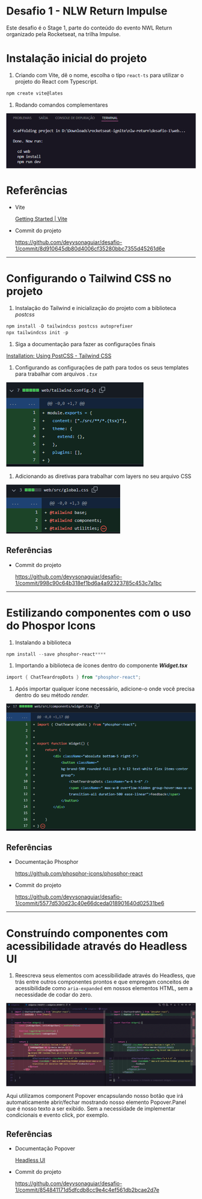 # Desafio 1 - NLW Return Impulse

Este desafio é o Stage 1, parte do conteúdo do evento NWL Return organizado pela Rocketseat, na trilha Impulse. 

# Instalação inicial do projeto

1. Criando com Vite, dê o nome, escolha o tipo `react-ts` para utilizar o projeto do React com Typescript.

```powershell
npm create vite@lates
```

1. Rodando comandos complementares

![Untitled](https://github.com/deyvsonaguiar/desafio-1/blob/084ef94634ca2e6d09332035135a7b9d480c8928/readme-markdown/Desafio%201%20-%20NLW%20Return%20Impulse%2088878033a2ce49baa5cae0a041cb66f6/Untitled.png)

# Referências

- Vite
    
    [Getting Started | Vite](https://vitejs.dev/guide/#scaffolding-your-first-vite-project)
    
- Commit do projeto
    
    https://github.com/deyvsonaguiar/desafio-1/commit/8d910645db80d4006cf35280bbc7355d45261d6e
    

---

# Configurando o Tailwind CSS no projeto

1. Instalação do Tailwind e inicialização do projeto com a biblioteca *postcss*

```powershell
npm install -D tailwindcss postcss autoprefixer
npx tailwindcss init -p
```

1. Siga a documentação para fazer as configurações finais

[Installation: Using PostCSS - Tailwind CSS](https://tailwindcss.com/docs/installation/using-postcss)

1. Configurando as configurações de path para todos os seus templates para trabalhar com arquivos *`.tsx`*

![Untitled](https://github.com/deyvsonaguiar/desafio-1/blob/084ef94634ca2e6d09332035135a7b9d480c8928/readme-markdown/Desafio%201%20-%20NLW%20Return%20Impulse%2088878033a2ce49baa5cae0a041cb66f6/Untitled%201.png)

1. Adicionando as diretivas para trabalhar com layers no seu arquivo CSS

![Untitled](https://github.com/deyvsonaguiar/desafio-1/blob/084ef94634ca2e6d09332035135a7b9d480c8928/readme-markdown/Desafio%201%20-%20NLW%20Return%20Impulse%2088878033a2ce49baa5cae0a041cb66f6/Untitled%202.png)

## Referências

- Commit do projeto
    
    https://github.com/deyvsonaguiar/desafio-1/commit/998c90c64b318ef1bd6a4a92323785c453c7a1bc
    

---

# Estilizando componentes com o uso do Phospor Icons

1. Instalando a biblioteca

```powershell
npm install --save phosphor-react****
```

1. Importando a biblioteca de ícones dentro do componente ***Widget.tsx*** 

```powershell
import { ChatTeardropDots } from "phosphor-react";
```

1. Após importar qualquer ícone necessário, adicione-o onde você precisa dentro do seu método *render.* 

![Untitled](https://github.com/deyvsonaguiar/desafio-1/blob/084ef94634ca2e6d09332035135a7b9d480c8928/readme-markdown/Desafio%201%20-%20NLW%20Return%20Impulse%2088878033a2ce49baa5cae0a041cb66f6/Untitled%203.png)

## Referências

- Documentação Phosphor
    
    https://github.com/phosphor-icons/phosphor-react
    
- Commit do projeto
    
    https://github.com/deyvsonaguiar/desafio-1/commit/5577d530d23c40e66dceda018901640d02531be6
    

---

# Construíndo componentes com acessibilidade através do Headless UI

1. Reescreva seus elementos com acessibilidade através do Headless, que trás entre outros componentes prontos e que empregam conceitos de acessibilidade como `aria-expanded` em nossos elementos HTML, sem a necessidade de codar do zero. 

![Aqui utilizamos component Popover encapsulando nosso botão que irá automaticamente abrir/fechar mostrando nosso elemento Popover.Panel que é nosso texto a ser exibido. Sem a necessidade de implementar condicionais e evento click, por exemplo. ](https://github.com/deyvsonaguiar/desafio-1/blob/084ef94634ca2e6d09332035135a7b9d480c8928/readme-markdown/Desafio%201%20-%20NLW%20Return%20Impulse%2088878033a2ce49baa5cae0a041cb66f6/Untitled%204.png)

Aqui utilizamos component Popover encapsulando nosso botão que irá automaticamente abrir/fechar mostrando nosso elemento Popover.Panel que é nosso texto a ser exibido. Sem a necessidade de implementar condicionais e evento click, por exemplo. 

## Referências

- Documentação Popover
    
    [Headless UI](https://headlessui.dev/react/popover)
    
- Commit do projeto
    
    https://github.com/deyvsonaguiar/desafio-1/commit/854841171d5dfcdb8cc9e4c4ef561db2bcae2d7e
